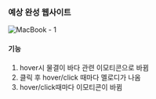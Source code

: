 ### 예상 완성 웹사이트
![MacBook - 1](https://user-images.githubusercontent.com/60344240/118756963-018d0380-b8a7-11eb-84db-77f57a91867d.png)

#### 기능
1. hover시 물결이 바다 관련 이모티콘으로 바뀜
2. 클릭 후 hover/click 때마다 멜로디가 나옴
3. hover/click때마다 이모티콘이 바뀜
